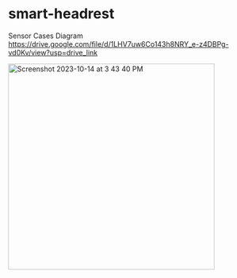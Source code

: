 # smart-headrest

Sensor Cases Diagram
https://drive.google.com/file/d/1LHV7uw6Co143h8NRY_e-z4DBPg-vd0Kv/view?usp=drive_link

<img width="416" alt="Screenshot 2023-10-14 at 3 43 40 PM" src="https://github.com/arjavpd/smart-headrest/assets/12415573/1deab73e-f4e3-48b2-a464-e392a4f435c6">
